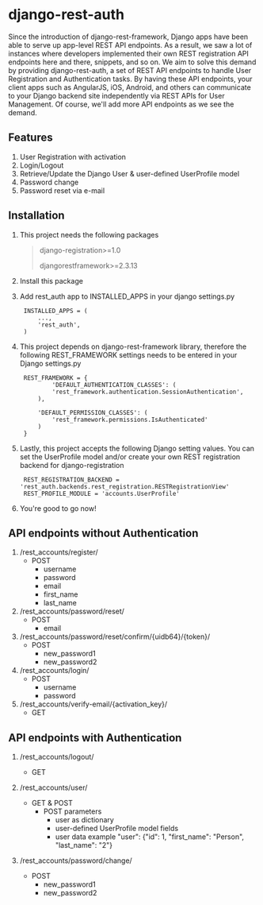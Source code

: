 django-rest-auth
================

Since the introduction of django-rest-framework, Django apps have been able to serve up app-level REST API endpoints. As a result, we saw a lot of instances where developers implemented their own REST registration API endpoints here and there, snippets, and so on. We aim to solve this demand by providing django-rest-auth, a set of REST API endpoints to handle User Registration and Authentication tasks. By having these API endpoints, your client apps such as AngularJS, iOS, Android, and others can communicate to your Django backend site independently via REST APIs for User Management. Of course, we'll add more API endpoints as we see the demand.

Features
--------
1. User Registration with activation
2. Login/Logout
3. Retrieve/Update the Django User & user-defined UserProfile model
4. Password change
5. Password reset via e-mail

Installation
------------

1. This project needs the following packages

    > django-registration>=1.0
    >
    > djangorestframework>=2.3.13

2. Install this package

3. Add rest_auth app to INSTALLED\_APPS in your django settings.py

        INSTALLED_APPS = (
            ...,
            'rest_auth',
        )

4. This project depends on django-rest-framework library, therefore the following REST_FRAMEWORK settings needs to be entered in your Django settings.py

        REST_FRAMEWORK = {
                'DEFAULT_AUTHENTICATION_CLASSES': (
                'rest_framework.authentication.SessionAuthentication',
            ),

            'DEFAULT_PERMISSION_CLASSES': (
                'rest_framework.permissions.IsAuthenticated'
            )
        }

5. Lastly, this project accepts the following Django setting values. You can set the UserProfile model and/or create your own REST registration backend for django-registration

        REST_REGISTRATION_BACKEND = 'rest_auth.backends.rest_registration.RESTRegistrationView'
        REST_PROFILE_MODULE = 'accounts.UserProfile'

6. You're good to go now!

API endpoints without Authentication
------------------------------------

1. /rest\_accounts/register/
    - POST
        - username
        - password
        - email
        - first\_name
        - last\_name
2. /rest\_accounts/password/reset/
    - POST
        - email
3. /rest\_accounts/password/reset/confirm/{uidb64}/{token}/
    - POST
        - new\_password1
        - new\_password2
4. /rest\_accounts/login/
    - POST
        - username
        - password
5. /rest\_accounts/verify-email/{activation\_key}/
    - GET

API endpoints with Authentication
---------------------------------

1. /rest\_accounts/logout/
    - GET
2. /rest\_accounts/user/
    - GET & POST
        - POST parameters
            - user as dictionary
            - user-defined UserProfile model fields
            - user data example
                    "user": {"id": 1, "first_name": "Person", "last_name": "2"}

3. /rest\_accounts/password/change/
    - POST
        - new\_password1
        - new\_password2
